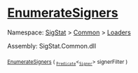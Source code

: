 # [EnumerateSigners](./MCYTLoader-100663892.md)

Namespace: [SigStat]() > [Common](./../../README.md) > [Loaders](./../README.md)

Assembly: SigStat.Common.dll

<sub>[EnumerateSigners](./MCYTLoader-100663892.md) ( <sub>[`Predicate`](https://docs.microsoft.com/en-us/dotnet/api/System.Predicate-1)</sub>\<<sub>[`Signer`](./../../Signer.md)</sub>> signerFilter )</sub>&nbsp; &nbsp; &nbsp; &nbsp; &nbsp; &nbsp; &nbsp; &nbsp; &nbsp;<sub></sub>
